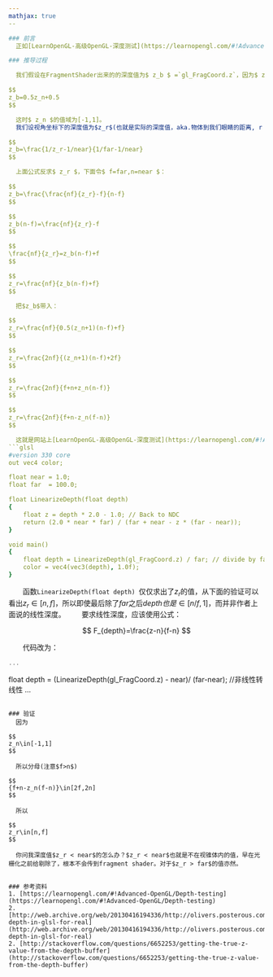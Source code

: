 ```yaml
---
mathjax: true
--

### 前言
  正如[LearnOpenGL-高级OpenGL-深度测试](https://learnopengl.com/#!Advanced-OpenGL/Depth-testing)中所述，在OpenGL的深度值可以通过在fragment shader中调用`gl_FragCoord.z`获得，其值域为[0,1]。但是物体离我们眼睛(摄像机)的真正距离是多少呢？怎么通过OpenGL中的深度反求“真正的深度”呢？

### 推导过程

  我们假设在FragmentShader出来的的深度值为$ z_b $ =`gl_FragCoord.z`，因为$ z_b $是值域为[0,1]，我们首先得转换回NDC坐标系下，假设NDC坐标系下的深度值为$ z_n $，OpenGL是这样转换的：

$$
z_b=0.5z_n+0.5
$$

  这时$ z_n $的值域为[-1,1]。
  我们设视角坐标下的深度值为$z_r$(也就是实际的深度值，aka.物体到我们眼睛的距离, r for real)，同时我们假设视角截面体的近平面距离=near，远平面距离=far，OpenGL是这样转换的:

$$
z_b=\frac{1/z_r-1/near}{1/far-1/near}
$$

  上面公式反求$ z_r $，下面令$ f=far,n=near $：

$$
z_b=\frac{\frac{nf}{z_r}-f}{n-f}
$$

$$
z_b(n-f)=\frac{nf}{z_r}-f
$$

$$
\frac{nf}{z_r}=z_b(n-f)+f
$$

$$
z_r=\frac{nf}{z_b(n-f)+f}
$$

  把$z_b$带入：

$$
z_r=\frac{nf}{0.5(z_n+1)(n-f)+f}
$$

$$
z_r=\frac{2nf}{(z_n+1)(n-f)+2f}
$$

$$
z_r=\frac{2nf}{f+n+z_n(n-f)}
$$

$$
z_r=\frac{2nf}{f+n-z_n(f-n)}
$$

  这就是网站上[LearnOpenGL-高级OpenGL-深度测试](https://learnopengl.com/#!Advanced-OpenGL/Depth-testing)给的公式的由来。但是很明显，网站上给的公式有错误，或者说该网站上面的表述不清楚。（后来作者评论区补充说明了）作者说希望转换到线性的z写入到颜色中显示距离，然而作者给出的Shader代码：
```glsl
#version 330 core
out vec4 color;

float near = 1.0;
float far  = 100.0;

float LinearizeDepth(float depth)
{
    float z = depth * 2.0 - 1.0; // Back to NDC
    return (2.0 * near * far) / (far + near - z * (far - near));
}

void main()
{
    float depth = LinearizeDepth(gl_FragCoord.z) / far; // divide by far for demonstration
    color = vec4(vec3(depth), 1.0f);
}
```
  函数`LinearizeDepth(float depth) `仅仅求出了$z_r$的值，从下面的验证可以看出$z_r\in[n,f]$，所以即使最后除了$far$之后$depth也是\in[n/f,1]$，而并非作者上面说的线性深度。
  要求线性深度，应该使用公式：

$$
F_{depth}=\frac{z-n}{f-n}
$$

  代码改为：
```glsl
...
```

float depth = (LinearizeDepth(gl_FragCoord.z) - near)/ (far-near); //非线性转线性
...
```

### 验证
  因为

$$
z_n\in[-1,1]
$$

  所以分母(注意$f>n$)

$$
{f+n-z_n(f-n)}\in[2f,2n]
$$

  所以

$$
z_r\in[n,f]
$$

  你问我深度值$z_r < near$的怎么办？$z_r < near$也就是不在视锥体内的值，早在光栅化之前给剔除了，根本不会传到fragment shader。对于$z_r > far$的值亦然。


### 参考资料
1. [https://learnopengl.com/#!Advanced-OpenGL/Depth-testing](https://learnopengl.com/#!Advanced-OpenGL/Depth-testing)
2. [http://web.archive.org/web/20130416194336/http://olivers.posterous.com/linear-depth-in-glsl-for-real](http://web.archive.org/web/20130416194336/http://olivers.posterous.com/linear-depth-in-glsl-for-real)
2. [http://stackoverflow.com/questions/6652253/getting-the-true-z-value-from-the-depth-buffer](http://stackoverflow.com/questions/6652253/getting-the-true-z-value-from-the-depth-buffer)
